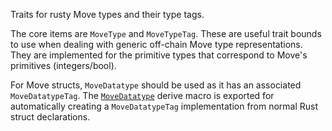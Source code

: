 <!-- cargo-rdme start -->

Traits for rusty Move types and their type tags.

The core items are `MoveType` and `MoveTypeTag`. These
are useful trait bounds to use when dealing with generic off-chain Move type representations.
They are implemented for the primitive types that correspond to Move's primitives
(integers/bool).

For Move structs, `MoveDatatype` should be used as it has an
associated `MoveDatatypeTag`. The
[`MoveDatatype`](moverox_traits_derive::MoveDatatype) derive macro is exported for automatically
creating a `MoveDatatypeTag` implementation from normal Rust struct declarations.

<!-- cargo-rdme end -->
